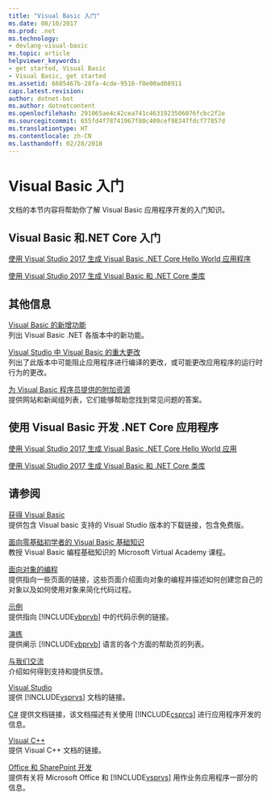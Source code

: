 ```yaml
---
title: "Visual Basic 入门"
ms.date: 08/10/2017
ms.prod: .net
ms.technology:
- devlang-visual-basic
ms.topic: article
helpviewer_keywords:
- get started, Visual Basic
- Visual Basic, get started
ms.assetid: 6685467b-28fa-4cde-9516-f0e00ad08911
caps.latest.revision: 
author: dotnet-bot
ms.author: dotnetcontent
ms.openlocfilehash: 291065ae4c42cea741c4631923506076fcbc2f2e
ms.sourcegitcommit: 655fd4f78741967f80c409cef98347fdcf77857d
ms.translationtype: HT
ms.contentlocale: zh-CN
ms.lasthandoff: 02/28/2018
---
```

# <a name="get-started-with-visual-basic"></a>Visual Basic 入门
文档的本节内容将帮助你了解  Visual Basic  应用程序开发的入门知识。  
  
## <a name="get-started-with-visual-basic-and-net-core"></a>Visual Basic 和.NET Core 入门

[使用 Visual Studio 2017 生成 Visual Basic .NET Core Hello World 应用程序](../../core/tutorials/vb-with-visual-studio.md)

[使用 Visual Studio 2017 生成 Visual Basic 和 .NET Core 类库](../../core/tutorials/vb-library-with-visual-studio.md)  

## <a name="additional-information"></a>其他信息

[Visual Basic 的新增功能](whats-new.md)   
列出 Visual Basic .NET 各版本中的新功能。

[Visual Studio 中 Visual Basic 的重大更改](breaking-changes-in-visual-studio.md)  
列出了此版本中可能阻止应用程序进行编译的更改，或可能更改应用程序的运行时行为的更改。  
  
[为 Visual Basic 程序员提供的附加资源](additional-resources.md)  
提供网站和新闻组列表，它们能够帮助您找到常见问题的答案。  

## <a name="develop-net-core-applications-with-visual-basic"></a>使用 Visual Basic 开发 .NET Core 应用程序

[使用 Visual Studio 2017 生成 Visual Basic .NET Core Hello World 应用](../../core/tutorials/vb-with-visual-studio.md) 

[使用 Visual Studio 2017 生成 Visual Basic 和 .NET Core 类库](../../core/tutorials/vb-library-with-visual-studio.md) 

## <a name="see-also"></a>请参阅
 [获得 Visual Basic](https://aka.ms/vsdownload?utm_source=mscom&utm_campaign=msdocs)  
 提供包含 Visual basic 支持的 Visual Studio 版本的下载链接，包含免费版。  

 [面向零基础初学者的 Visual Basic 基础知识](https://mva.microsoft.com/training-courses/visual-basic-fundamentals-for-absolute-beginners-16507)  
 教授 Visual Basic 编程基础知识的 Microsoft Virtual Academy 课程。

 [面向对象的编程](../programming-guide/concepts/object-oriented-programming.md)  
 提供指向一些页面的链接，这些页面介绍面向对象的编程并描述如何创建您自己的对象以及如何使用对象来简化代码过程。  
  
 [示例](../../visual-basic/sample-applications.md)  
 提供指向 [!INCLUDE[vbprvb](~/includes/vbprvb-md.md)] 中的代码示例的链接。  
  
 [演练](../../visual-basic/walkthroughs.md)  
 提供阐示 [!INCLUDE[vbprvb](~/includes/vbprvb-md.md)] 语言的各个方面的帮助页的列表。  
  
 [与我们交流](/visualstudio/ide/talk-to-us)  
 介绍如何得到支持和提供反馈。  
  
 [Visual Studio](/visualstudio/)  
 提供 [!INCLUDE[vsprvs](~/includes/vsprvs-md.md)] 文档的链接。  
  
 [C#](../../csharp/index.md) 提供文档链接，该文档描述有关使用 [!INCLUDE[csprcs](~/includes/csprcs-md.md)] 进行应用程序开发的信息。  
  
 [Visual C++](/cpp/)  
 提供 Visual C++ 文档的链接。  
  
 [Office 和 SharePoint 开发](https://msdn.microsoft.com/library/d2tx7z6d)  
 提供有关将 Microsoft Office 和 [!INCLUDE[vsprvs](~/includes/vsprvs-md.md)] 用作业务应用程序一部分的信息。
